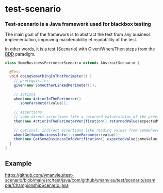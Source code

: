 # test-scenario


### Test-scenario is a Java framework used for blackbox testing

The main goal of the framework is to abstract the test from any business implementation, improving maintenability et readability of the test.

In other words, it is a test (Scenario) with Given/When/Then steps from the [BDD](https://en.wikipedia.org/wiki/Behavior-driven_development) paradigm.

```java
class SomeBusinessPerimeterScenario extends AbstractScenario {

  @Test
  void doingSomethingInThatPerimeter() {
    // prerequisites
    given(new SomeOtherLinkedPerimeter());
    
    // actions
    when(new ActionInThePerimeter()
      .someParameter(value));
    
    // assertions
    // some direct assertions like a returned value/status of the previous action
    then(new ActionInThePerimeterVerification().returnedValue(expectedValue));
    
    // optional: indirect assertions like reading values from somewhere else in the business application
    when(GetSomeBusinessInfo().someParameter(value));
    then(new GetSomeBusinessInfoVerification().expectedValue(someValue));
  }
}
```

## Example
https://github.com/ymanvieu/test-scenario/blob/main/src/test/java/com/github/ymanvieu/test/scenario/example/ChampionshipScenario.java
